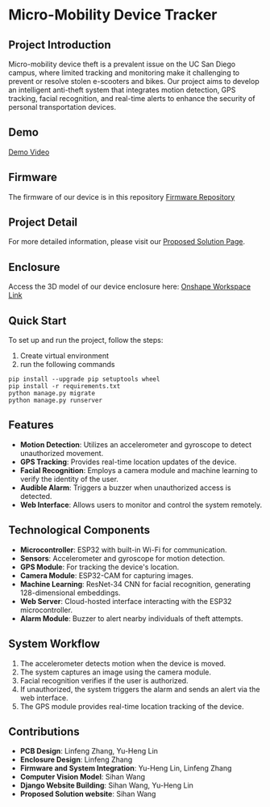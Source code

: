 # Micro-Mobility Device Tracker

## Project Introduction

Micro-mobility device theft is a prevalent issue on the UC San Diego campus, where limited tracking and monitoring make it challenging to prevent or resolve stolen e-scooters and bikes. Our project aims to develop an intelligent anti-theft system that integrates motion detection, GPS tracking, facial recognition, and real-time alerts to enhance the security of personal transportation devices.

## Demo
[Demo Video](https://youtu.be/tMmxK_fiTrU?si=Ada6vppus1BcTzrK)

## Firmware
The firmware of our device is in this repository
[Firmware Repository](https://github.com/Serenity0204/Anti-Theft-Device-Firmware)

## Project Detail
For more detailed information, please visit our [Proposed Solution Page](https://serenity0204.github.io/ece196-problem-page-website/proposed-solution.html).

## Enclosure
Access the 3D model of our device enclosure here:
[Onshape Workspace Link](https://cad.onshape.com/documents/6a18173cd1a9dbaad74988c4/w/51ca01253f3a29c57be8f8d5/e/47abb33ad29e609b7f89fbcf?renderMode=0&uiState=683bdfefe829063e4b120cb7)

## Quick Start

To set up and run the project, follow the steps:
1. Create virtual environment 
2. run the following commands
```
pip install --upgrade pip setuptools wheel
pip install -r requirements.txt
python manage.py migrate
python manage.py runserver
```

## Features

* **Motion Detection**: Utilizes an accelerometer and gyroscope to detect unauthorized movement.
* **GPS Tracking**: Provides real-time location updates of the device.
* **Facial Recognition**: Employs a camera module and machine learning to verify the identity of the user.
* **Audible Alarm**: Triggers a buzzer when unauthorized access is detected.
* **Web Interface**: Allows users to monitor and control the system remotely.

## Technological Components

* **Microcontroller**: ESP32 with built-in Wi-Fi for communication.
* **Sensors**: Accelerometer and gyroscope for motion detection.
* **GPS Module**: For tracking the device's location.
* **Camera Module**: ESP32-CAM for capturing images.
* **Machine Learning**: ResNet-34 CNN for facial recognition, generating 128-dimensional embeddings.
* **Web Server**: Cloud-hosted interface interacting with the ESP32 microcontroller.
* **Alarm Module**: Buzzer to alert nearby individuals of theft attempts.

## System Workflow

1. The accelerometer detects motion when the device is moved.
2. The system captures an image using the camera module.
3. Facial recognition verifies if the user is authorized.
4. If unauthorized, the system triggers the alarm and sends an alert via the web interface.
5. The GPS module provides real-time location tracking of the device.

## Contributions

* **PCB Design**: Linfeng Zhang, Yu-Heng Lin
* **Enclosure Design**: Linfeng Zhang
* **Firmware and System Integration**: Yu-Heng Lin, Linfeng Zhang
* **Computer Vision Model**: Sihan Wang
* **Django Website Building**: Sihan Wang, Yu-Heng Lin
* **Proposed Solution website**: Sihan Wang


